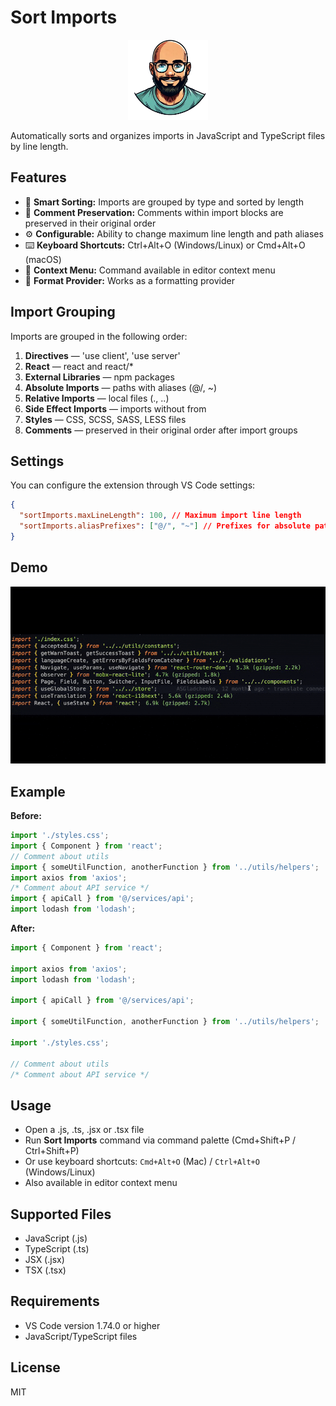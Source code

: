 # Sort Imports

<p align="center">
  <img src="./icon.png" alt="Sort Imports Logo" width="128" />
</p>

Automatically sorts and organizes imports in JavaScript and TypeScript files by line length.

## Features

- 🚀 **Smart Sorting:** Imports are grouped by type and sorted by length
- 💬 **Comment Preservation:** Comments within import blocks are preserved in their original order
- ⚙️ **Configurable:** Ability to change maximum line length and path aliases
- ⌨️ **Keyboard Shortcuts:** Ctrl+Alt+O (Windows/Linux) or Cmd+Alt+O (macOS)
- 📝 **Context Menu:** Command available in editor context menu
- 🎯 **Format Provider:** Works as a formatting provider

## Import Grouping

Imports are grouped in the following order:

1. **Directives** — 'use client', 'use server'
2. **React** — react and react/\*
3. **External Libraries** — npm packages
4. **Absolute Imports** — paths with aliases (@/, ~)
5. **Relative Imports** — local files (., ..)
6. **Side Effect Imports** — imports without from
7. **Styles** — CSS, SCSS, SASS, LESS files
8. **Comments** — preserved in their original order after import groups

## Settings

You can configure the extension through VS Code settings:

```json
{
  "sortImports.maxLineLength": 100, // Maximum import line length
  "sortImports.aliasPrefixes": ["@/", "~"] // Prefixes for absolute paths
}
```

## Demo

![Sort Imports Demo](./demo.gif)

## Example

**Before:**

```ts
import './styles.css';
import { Component } from 'react';
// Comment about utils
import { someUtilFunction, anotherFunction } from '../utils/helpers';
import axios from 'axios';
/* Comment about API service */
import { apiCall } from '@/services/api';
import lodash from 'lodash';
```

**After:**

```ts
import { Component } from 'react';

import axios from 'axios';
import lodash from 'lodash';

import { apiCall } from '@/services/api';

import { someUtilFunction, anotherFunction } from '../utils/helpers';

import './styles.css';

// Comment about utils
/* Comment about API service */
```

## Usage

- Open a .js, .ts, .jsx or .tsx file
- Run **Sort Imports** command via command palette (Cmd+Shift+P / Ctrl+Shift+P)
- Or use keyboard shortcuts: `Cmd+Alt+O` (Mac) / `Ctrl+Alt+O` (Windows/Linux)
- Also available in editor context menu

## Supported Files

- JavaScript (.js)
- TypeScript (.ts)
- JSX (.jsx)
- TSX (.tsx)

## Requirements

- VS Code version 1.74.0 or higher
- JavaScript/TypeScript files

## License

MIT

